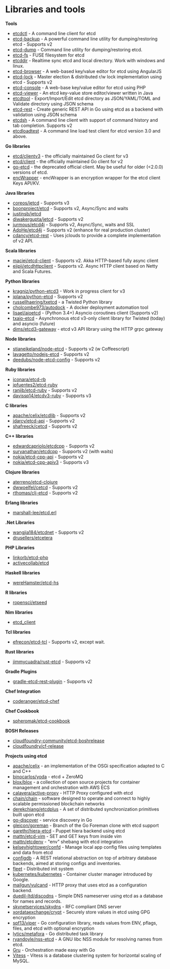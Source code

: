 # Libraries and tools

**Tools**

- [etcdctl](https://github.com/coreos/etcd/tree/master/etcdctl) - A command line client for etcd
- [etcd-backup](https://github.com/fanhattan/etcd-backup) - A powerful command line utility for dumping/restoring etcd - Supports v2
- [etcd-dump](https://npmjs.org/package/etcd-dump) - Command line utility for dumping/restoring etcd.
- [etcd-fs](https://github.com/xetorthio/etcd-fs) - FUSE filesystem for etcd
- [etcddir](https://github.com/rekby/etcddir) - Realtime sync etcd and local directory. Work with windows and linux.
- [etcd-browser](https://github.com/henszey/etcd-browser) - A web-based key/value editor for etcd using AngularJS
- [etcd-lock](https://github.com/datawisesystems/etcd-lock) - Master election & distributed r/w lock implementation using etcd - Supports v2
- [etcd-console](https://github.com/matishsiao/etcd-console) - A web-base key/value editor for etcd using PHP
- [etcd-viewer](https://github.com/nikfoundas/etcd-viewer) - An etcd key-value store editor/viewer written in Java
- [etcdtool](https://github.com/mickep76/etcdtool) - Export/Import/Edit etcd directory as JSON/YAML/TOML and Validate directory using JSON schema
- [etcd-rest](https://github.com/mickep76/etcd-rest) - Create generic REST API in Go using etcd as a backend with validation using JSON schema
- [etcdsh](https://github.com/kamilhark/etcdsh) - A command line client with support of command history and tab completion. Supports v2
- [etcdloadtest](https://github.com/sinsharat/etcdloadtest) - A command line load test client for etcd version 3.0 and above.

**Go libraries**

- [etcd/clientv3](https://github.com/coreos/etcd/blob/master/clientv3) - the officially maintained Go client for v3
- [etcd/client](https://github.com/coreos/etcd/blob/master/client) - the officially maintained Go client for v2
- [go-etcd](https://github.com/coreos/go-etcd) - the deprecated official client. May be useful for older (<2.0.0) versions of etcd.
- [encWrapper](https://github.com/lumjjb/etcd/tree/enc_wrapper/clientwrap/encwrapper) - encWrapper is an encryption wrapper for the etcd client Keys API/KV.

**Java libraries**

- [coreos/jetcd](https://github.com/coreos/jetcd) - Supports v3
- [boonproject/etcd](https://github.com/boonproject/boon/blob/master/etcd/README.md) - Supports v2, Async/Sync and waits
- [justinsb/jetcd](https://github.com/justinsb/jetcd)
- [diwakergupta/jetcd](https://github.com/diwakergupta/jetcd) - Supports v2
- [jurmous/etcd4j](https://github.com/jurmous/etcd4j) - Supports v2, Async/Sync, waits and SSL
- [AdoHe/etcd4j](http://github.com/AdoHe/etcd4j) - Supports v2 (enhance for real production cluster)
- [cdancy/etcd-rest](https://github.com/cdancy/etcd-rest) - Uses jclouds to provide a complete implementation of v2 API.

**Scala libraries**

- [maciej/etcd-client](https://github.com/maciej/etcd-client) - Supports v2. Akka HTTP-based fully async client
- [eiipii/etcdhttpclient](https://bitbucket.org/eiipii/etcdhttpclient) - Supports v2. Async HTTP client based on Netty and Scala Futures.

**Python libraries**

- [kragniz/python-etcd3](https://github.com/kragniz/python-etcd3) - Work in progress client for v3
- [jplana/python-etcd](https://github.com/jplana/python-etcd) - Supports v2
- [russellhaering/txetcd](https://github.com/russellhaering/txetcd) - a Twisted Python library
- [cholcombe973/autodock](https://github.com/cholcombe973/autodock) - A docker deployment automation tool
- [lisael/aioetcd](https://github.com/lisael/aioetcd) - (Python 3.4+) Asyncio coroutines client (Supports v2)
- [txaio-etcd](https://github.com/crossbario/txaio-etcd) - Asynchronous etcd v3-only client library for Twisted (today) and asyncio (future)
- [dims/etcd3-gateway](https://github.com/dims/etcd3-gateway) - etcd v3 API library using the HTTP grpc gateway

**Node libraries**

- [stianeikeland/node-etcd](https://github.com/stianeikeland/node-etcd) - Supports v2 (w Coffeescript)
- [lavagetto/nodejs-etcd](https://github.com/lavagetto/nodejs-etcd) - Supports v2
- [deedubs/node-etcd-config](https://github.com/deedubs/node-etcd-config) - Supports v2

**Ruby libraries**

- [iconara/etcd-rb](https://github.com/iconara/etcd-rb)
- [jpfuentes2/etcd-ruby](https://github.com/jpfuentes2/etcd-ruby)
- [ranjib/etcd-ruby](https://github.com/ranjib/etcd-ruby) - Supports v2
- [davissp14/etcdv3-ruby](https://github.com/davissp14/etcdv3-ruby) - Supports v3

**C libraries**

- [apache/celix/etcdlib](https://github.com/apache/celix/tree/develop/etcdlib) - Supports v2
- [jdarcy/etcd-api](https://github.com/jdarcy/etcd-api) - Supports v2
- [shafreeck/cetcd](https://github.com/shafreeck/cetcd) - Supports v2

**C++ libraries**
- [edwardcapriolo/etcdcpp](https://github.com/edwardcapriolo/etcdcpp) - Supports v2
- [suryanathan/etcdcpp](https://github.com/suryanathan/etcdcpp) - Supports v2 (with waits)
- [nokia/etcd-cpp-api](https://github.com/nokia/etcd-cpp-api) - Supports v2
- [nokia/etcd-cpp-apiv3](https://github.com/nokia/etcd-cpp-apiv3) - Supports v3

**Clojure libraries**

- [aterreno/etcd-clojure](https://github.com/aterreno/etcd-clojure)
- [dwwoelfel/cetcd](https://github.com/dwwoelfel/cetcd) - Supports v2
- [rthomas/clj-etcd](https://github.com/rthomas/clj-etcd) - Supports v2

**Erlang libraries**

- [marshall-lee/etcd.erl](https://github.com/marshall-lee/etcd.erl)

**.Net Libraries**

- [wangjia184/etcdnet](https://github.com/wangjia184/etcdnet) - Supports v2
- [drusellers/etcetera](https://github.com/drusellers/etcetera)

**PHP Libraries**

- [linkorb/etcd-php](https://github.com/linkorb/etcd-php)
- [activecollab/etcd](https://github.com/activecollab/etcd)

**Haskell libraries**

- [wereHamster/etcd-hs](https://github.com/wereHamster/etcd-hs)

**R libraries**

- [ropensci/etseed](https://github.com/ropensci/etseed)

**Nim libraries**

- [etcd_client](https://github.com/FedericoCeratto/nim-etcd-client)

**Tcl libraries**

- [efrecon/etcd-tcl](https://github.com/efrecon/etcd-tcl) - Supports v2, except wait.

**Rust libraries**

- [jimmycuadra/rust-etcd](https://github.com/jimmycuadra/rust-etcd) - Supports v2

**Gradle Plugins**

- [gradle-etcd-rest-plugin](https://github.com/cdancy/gradle-etcd-rest-plugin) - Supports v2

**Chef Integration**

- [coderanger/etcd-chef](https://github.com/coderanger/etcd-chef)

**Chef Cookbook**

- [spheromak/etcd-cookbook](https://github.com/spheromak/etcd-cookbook)

**BOSH Releases**

- [cloudfoundry-community/etcd-boshrelease](https://github.com/cloudfoundry-community/etcd-boshrelease)
- [cloudfoundry/cf-release](https://github.com/cloudfoundry/cf-release/tree/master/jobs/etcd)

**Projects using etcd**

- [apache/celix](https://github.com/apache/celix) - an implementation of the OSGi specification adapted to C and C++
- [binocarlos/yoda](https://github.com/binocarlos/yoda) - etcd + ZeroMQ
- [blox/blox](https://github.com/blox/blox) - a collection of open source projects for container management and orchestration with AWS ECS
- [calavera/active-proxy](https://github.com/calavera/active-proxy) - HTTP Proxy configured with etcd
- [chain/chain](https://github.com/chain/chain) - software designed to operate and connect to highly scalable permissioned blockchain networks
- [derekchiang/etcdplus](https://github.com/derekchiang/etcdplus) - A set of distributed synchronization primitives built upon etcd
- [go-discover](https://github.com/flynn/go-discover) - service discovery in Go
- [gleicon/goreman](https://github.com/gleicon/goreman/tree/etcd) - Branch of the Go Foreman clone with etcd support
- [garethr/hiera-etcd](https://github.com/garethr/hiera-etcd) - Puppet hiera backend using etcd
- [mattn/etcd-vim](https://github.com/mattn/etcd-vim) - SET and GET keys from inside vim
- [mattn/etcdenv](https://github.com/mattn/etcdenv) - "env" shebang with etcd integration
- [kelseyhightower/confd](https://github.com/kelseyhightower/confd) - Manage local app config files using templates and data from etcd
- [configdb](https://git.autistici.org/ai/configdb/tree/master) - A REST relational abstraction on top of arbitrary database backends, aimed at storing configs and inventories.
- [fleet](https://github.com/coreos/fleet) - Distributed init system
- [kubernetes/kubernetes](https://github.com/kubernetes/kubernetes) - Container cluster manager introduced by Google.
- [mailgun/vulcand](https://github.com/mailgun/vulcand) - HTTP proxy that uses etcd as a configuration backend.
- [duedil-ltd/discodns](https://github.com/duedil-ltd/discodns) - Simple DNS nameserver using etcd as a database for names and records.
- [skynetservices/skydns](https://github.com/skynetservices/skydns) - RFC compliant DNS server
- [xordataexchange/crypt](https://github.com/xordataexchange/crypt) - Securely store values in etcd using GPG encryption
- [spf13/viper](https://github.com/spf13/viper) - Go configuration library, reads values from ENV, pflags, files, and etcd with optional encryption
- [lytics/metafora](https://github.com/lytics/metafora) - Go distributed task library
- [ryandoyle/nss-etcd](https://github.com/ryandoyle/nss-etcd) - A GNU libc NSS module for resolving names from etcd.
- [Gru](https://github.com/dnaeon/gru) - Orchestration made easy with Go
- [Vitess](http://vitess.io/) - Vitess is a database clustering system for horizontal scaling of MySQL.
